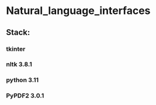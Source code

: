 # Natural_language_interfaces
## Stack:
### tkinter
### nltk 3.8.1
### python 3.11
### PyPDF2 3.0.1
